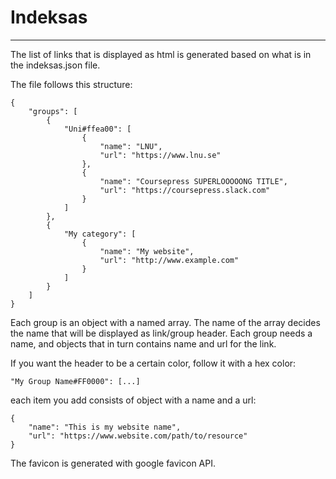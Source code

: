 # Indeksas
---
The list of links that is displayed as html is generated based on what is in the indeksas.json file.

The file follows this structure:
```
{
    "groups": [
        {
            "Uni#ffea00": [
                {
                    "name": "LNU",
                    "url": "https://www.lnu.se"
                },
                {
                    "name": "Coursepress SUPERLOOOOONG TITLE",
                    "url": "https://coursepress.slack.com"
                }
            ]
        },
        {
            "My category": [
                {
                    "name": "My website",
                    "url": "http://www.example.com"
                }
            ]
        }
    ]
}
```

Each group is an object with a named array. The name of the array decides the name that will be displayed as link/group header. Each group needs a name, and objects that in turn contains name and url for the link.

If you want the header to be a certain color, follow it with a hex color:

```
"My Group Name#FF0000": [...]
```

each item you add consists of object with a name and a url:

```
{
    "name": "This is my website name",
    "url": "https://www.website.com/path/to/resource"
}
```

The favicon is generated with google favicon API.